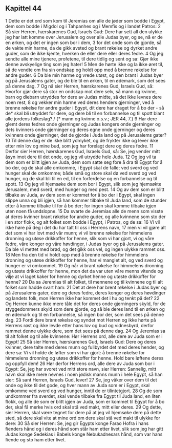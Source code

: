 ## Kapittel 44

1 Dette er det ord som kom til Jeremias om alle de jøder som bodde i Egypt, dem som bodde i Migdol og i Tahpanhes og i Memfis og i landet Patros:
2 Så sier Herren, hærskarenes Gud, Israels Gud: Dere har sett all den ulykke jeg har latt komme over Jerusalem og over alle Judas byer, og se, nå er de en ørken, og det er ingen som bor i dem,
3 for det onde som de gjorde, så de vakte min harme, da de gikk avsted og brant røkelse og dyrket andre guder, som de ikke kjente, hverken de eller dere eller deres fedre.
4 Og jeg sendte alle mine tjenere, profetene, til dere tidlig og sent og sa: Gjør ikke denne avskyelige ting som jeg hater!
5 Men de hørte ikke og la ikke øret til, så de vendte om fra sin ondskap og holdt opp med å brenne røkelse for andre guder.
6 Da ble min harme og vrede utøst, og den brant i Judas byer og på Jerusalems gater, og de ble til en ørken, til en ødemark, som det sees på denne dag.
7 Og nå sier Herren, hærskarenes Gud, Israels Gud, så: Hvorfor gjør dere så stor en ondskap mot dere selv, så mann og kvinne, barn og diebarn utryddes for dere av Judas midte, så det ikke levnes dere noen rest,
8 og vekker min harme ved deres henders gjerninger, ved å brenne røkelse for andre guder i Egypt, dit dere har draget for å bo der - så de* skal bli utryddet for dere, og dere bli til en forbannelse og til spott blant alle jordens folkeslag? / {* mann og kvinne o.s.v.; JER 44, 7.}
9 Har dere glemt deres fedres onde gjerninger og Judas kongers onde gjerninger og dets kvinners onde gjerninger og deres egne onde gjerninger og deres kvinners onde gjerninger, det de gjorde i Juda land og på Jerusalems gater?
10 Til denne dag er de ikke blitt ydmyket, og de frykter ikke og lever ikke etter min lov og mine bud, som jeg har forelagt dere og deres fedre.
11 Derfor sier Herren, hærskarenes Gud, Israels Gud, så: Se, jeg vender mitt åsyn imot dere til det onde, og jeg vil utrydde hele Juda.
12 Og jeg vil ta dem som er blitt igjen av Juda, dem som satte seg fore å dra til Egypt for å bo der, og de skal alle omkomme, i Egypt skal de falle; ved sverd og ved hunger skal de omkomme; både små og store skal dø ved sverd og ved hunger, og de skal bli til en ed, til en forferdelse og en forbannelse og til spott.
13 Og jeg vil hjemsøke dem som bor i Egypt, slik som jeg hjemsøkte Jerusalem, med sverd, med hunger og med pest.
14 Og av dem som er blitt tilbake av Juda, av dem som er kommet for å bo der i Egypt, skal ingen slippe unna og bli igjen, så han kommer tilbake til Juda land, som de stunder etter å komme tilbake til for å bo der; for ingen skal komme tilbake igjen uten noen få undslopne.
15 Da svarte de Jeremias alle de menn som visste at deres kvinner brant røkelse for andre guder, og alle kvinnene som sto der i en stor flokk, og alt folket som bodde i Egypt, i Patros, og de sa:
16 Vi vil ikke høre på deg i det du har talt til oss i Herrens navn,
17 men vi vil gjøre alt det som vi har lovt med vår munn; vi vil brenne røkelse for himmelens dronning og utøse drikkoffer for henne, slik som vi har gjort, vi og våre fedre, våre konger og våre høvdinger, i Judas byer og på Jerusalems gater. Da ble vi mettet med brød, og det gikk oss vel, og ingen ulykke rammet oss.
18 Men fra den tid vi holdt opp med å brenne røkelse for himmelens dronning og utøse drikkoffer for henne, har vi manglet alt, og ved sverd og hunger er vi omkommet.
19 Og når vi brant røkelse for himmelens dronning og utøste drikkoffer for henne, mon det da var uten våre menns vitende og vilje at vi laget kaker for henne og dyrket henne og utøste drikkoffer for henne?
20 Da sa Jeremias til alt folket, til mennene og til kvinnene og til alt folket som hadde svart ham:
21 Det at dere har brent røkelse i Judas byer og på Jerusalems gater, dere og deres fedre, deres konger og deres høvdinger og landets folk, mon Herren ikke har kommet det i hu og tenkt på det?
22 Og Herren kunne ikke mere tåle det for deres onde gjerningers skyld, for de styggedommers skyld som dere gjorde, og så ble deres land til en ørken og en ødemark og til en forbannelse, så ingen bor der, som det sees på denne dag.
23 Fordi dere brant røkelse og syndet mot Herren og ikke hørte på Herrens røst og ikke levde etter hans lov og bud og vidnesbyrd, derfor rammet denne ulykke dere, som det sees på denne dag.
24 Og Jeremias sa til alt folket og til alle kvinnene: Hør Herrens ord, alle dere av Juda som er i Egypt!
25 Så sier Herren, hærskarenes Gud, Israels Gud: Dere og deres kvinner, dere talte med deres munn og fullbyrdet det med deres hender, og dere sa: Vi vil holde de løfter som vi har gjort: å brenne røkelse for himmelens dronning og utøse drikkoffer for henne. Hold bare løftene deres og oppfyll dem!
26 Hør derfor Herrens ord, alle dere av Juda som bor i Egypt: Se, jeg har svoret ved mitt store navn, sier Herren: Sannelig, mitt navn skal ikke mere nevnes i noen jødisk manns munn i hele Egypt, så han sier: Så sant Herren, Israels Gud, lever!
27 Se, jeg våker over dem til det onde og ikke til det gode, og hver mann av Juda som er i Egypt, skal omkomme ved sverd og ved hunger, inntil de er tilintetgjort.
28 Og de som undkommer fra sverdet, skal vende tilbake fra Egypt til Juda land, en liten flokk, og alle de som er blitt igjen av Juda, som er kommet til Egypt for å bo der, skal få merke hvis ord skal stå ved makt, mitt eller deres.
29 Og dette, sier Herren, skal være tegnet for dere på at jeg vil hjemsøke dere på dette sted, så dere skal vite at mine ord om dere skal stå ved makt til ulykke for dere:
30 Så sier Herren: Se, jeg gir Egypts konge Farao Hofra i hans fienders hånd og i deres hånd som står ham etter livet, slik som jeg har gitt Judas konge Sedekias i Babels konge Nebukadnesars hånd, som var hans fiende og sto ham etter livet.
